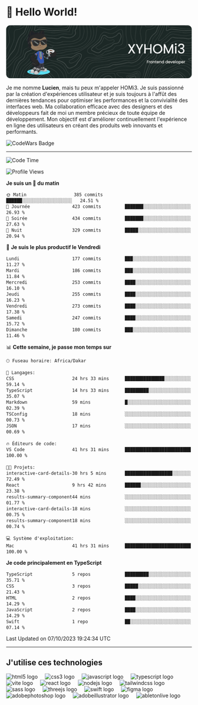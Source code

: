 # 👋 Hello World!

![Header](./github-header-image.png)

Je me nomme **Lucien**, mais tu peux m'appeler HOMi3. Je suis passionné par la création d'expériences utilisateur et je suis toujours à l'affût des dernières tendances pour optimiser les performances et la convivialité des interfaces web. Ma collaboration efficace avec des designers et des développeurs fait de moi un membre précieux de toute équipe de développement. Mon objectif est d'améliorer continuellement l'expérience en ligne des utilisateurs en créant des produits web innovants et performants.

![CodeWars Badge](https://www.codewars.com/users/xyhomi3/badges/small)

---
<!--START_SECTION:waka-->
![Code Time](http://img.shields.io/badge/Code%20Time-87%20hrs%2023%20mins-blue)

![Profile Views](http://img.shields.io/badge/Vues%20du%20profil-28-blue)

**Je suis un 🐤 du matin** 

```text
🌞 Matin                  385 commits         ██████░░░░░░░░░░░░░░░░░░░   24.51 % 
🌆 Journée                423 commits         ███████░░░░░░░░░░░░░░░░░░   26.93 % 
🌃 Soirée                 434 commits         ███████░░░░░░░░░░░░░░░░░░   27.63 % 
🌙 Nuit                   329 commits         █████░░░░░░░░░░░░░░░░░░░░   20.94 % 
```
📅 **Je suis le plus productif le Vendredi** 

```text
Lundi                    177 commits         ███░░░░░░░░░░░░░░░░░░░░░░   11.27 % 
Mardi                    186 commits         ███░░░░░░░░░░░░░░░░░░░░░░   11.84 % 
Mercredi                 253 commits         ████░░░░░░░░░░░░░░░░░░░░░   16.10 % 
Jeudi                    255 commits         ████░░░░░░░░░░░░░░░░░░░░░   16.23 % 
Vendredi                 273 commits         ████░░░░░░░░░░░░░░░░░░░░░   17.38 % 
Samedi                   247 commits         ████░░░░░░░░░░░░░░░░░░░░░   15.72 % 
Dimanche                 180 commits         ███░░░░░░░░░░░░░░░░░░░░░░   11.46 % 
```


📊 **Cette semaine, je passe mon temps sur** 

```text
🕑︎ Fuseau horaire: Africa/Dakar

💬 Langages: 
CSS                      24 hrs 33 mins      ███████████████░░░░░░░░░░   59.14 % 
TypeScript               14 hrs 33 mins      █████████░░░░░░░░░░░░░░░░   35.07 % 
Markdown                 59 mins             █░░░░░░░░░░░░░░░░░░░░░░░░   02.39 % 
TSConfig                 18 mins             ░░░░░░░░░░░░░░░░░░░░░░░░░   00.73 % 
JSON                     17 mins             ░░░░░░░░░░░░░░░░░░░░░░░░░   00.69 % 

🔥 Éditeurs de code: 
VS Code                  41 hrs 31 mins      █████████████████████████   100.00 % 

🐱‍💻 Projets: 
interactive-card-details-30 hrs 5 mins       ██████████████████░░░░░░░   72.49 % 
React                    9 hrs 42 mins       ██████░░░░░░░░░░░░░░░░░░░   23.38 % 
results-summary-component44 mins             ░░░░░░░░░░░░░░░░░░░░░░░░░   01.77 % 
interactive-card-details-18 mins             ░░░░░░░░░░░░░░░░░░░░░░░░░   00.75 % 
results-summary-component18 mins             ░░░░░░░░░░░░░░░░░░░░░░░░░   00.74 % 

💻 Système d'exploitation: 
Mac                      41 hrs 31 mins      █████████████████████████   100.00 % 
```

**Je code principalement en TypeScript** 

```text
TypeScript               5 repos             █████████░░░░░░░░░░░░░░░░   35.71 % 
CSS                      3 repos             █████░░░░░░░░░░░░░░░░░░░░   21.43 % 
HTML                     2 repos             ████░░░░░░░░░░░░░░░░░░░░░   14.29 % 
JavaScript               2 repos             ████░░░░░░░░░░░░░░░░░░░░░   14.29 % 
Swift                    1 repo              ██░░░░░░░░░░░░░░░░░░░░░░░   07.14 % 
```




 Last Updated on 07/10/2023 19:24:34 UTC
<!--END_SECTION:waka-->
---

## J'utilise ces technologies

<div align="left">
  <img src="https://skillicons.dev/icons?i=html" height="40" alt="html5 logo"  />
  <img width="12" />
  <img src="https://skillicons.dev/icons?i=css" height="40" alt="css3 logo"  />
  <img width="12" />
  <img src="https://skillicons.dev/icons?i=js" height="40" alt="javascript logo"  />
  <img width="12" />
  <img src="https://skillicons.dev/icons?i=ts" height="40" alt="typescript logo"  />
  <img width="12" />
  <img src="https://skillicons.dev/icons?i=vite" height="40" alt="vite logo"  />
  <img width="12" />
  <img src="https://skillicons.dev/icons?i=react" height="40" alt="react logo"  />
  <img width="12" />
  <img src="https://cdn.jsdelivr.net/gh/devicons/devicon/icons/nodejs/nodejs-original.svg" height="40" alt="nodejs logo"  />
  <img width="12" />
  <img src="https://skillicons.dev/icons?i=tailwind" height="40" alt="tailwindcss logo"  />
  <img width="12" />
  <img src="https://skillicons.dev/icons?i=sass" height="40" alt="sass logo"  />
  <img width="12" />
  <img src="https://skillicons.dev/icons?i=threejs" height="40" alt="threejs logo"  />
  <img width="12" />
  <img src="https://skillicons.dev/icons?i=swift" height="40" alt="swift logo"  />
  <img width="12" />
  <img src="https://skillicons.dev/icons?i=figma" height="40" alt="figma logo"  />
  <img width="12" />
  <img src="https://skillicons.dev/icons?i=ps" height="40" alt="adobephotoshop logo"  />
  <img width="12" />
  <img src="https://skillicons.dev/icons?i=ai" height="40" alt="adobeillustrator logo"  />
  <img width="12" />
  <img src="https://skillicons.dev/icons?i=ableton" height="40" alt="abletonlive logo"  />
</div>



